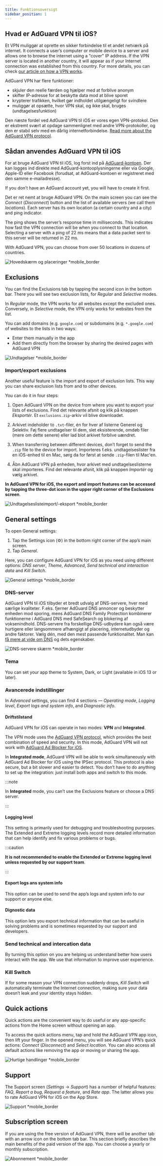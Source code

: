 ```yaml
---
title: Funktionsoversigt
sidebar_position: 1
---
```


## Hvad er AdGuard VPN til iOS?

Et VPN muliggør at oprette en sikker forbindelse til et andet netværk på internet. It connects a user’s computer or mobile device to a server and allows one to browse the internet using a "cover" IP address. If the VPN server is located in another country, it will appear as if your Internet connection was established from this country. For more details, you can check [our article on how a VPN works](/general/how-vpn-works).

AdGuard VPN har flere funktioner:

- skjuler den reelle færden og hjælper med at forblive anonym
- skifter IP-adresse for at beskytte data mod at blive sporet
- krypterer trafikken, hvilket gør indholdet utilgængeligt for svindlere
- muliggør at opsætte, hvor VPN skal, og ikke skal, bruges (undtagelsesfunktion)

Den næste fordel ved AdGuard VPN til iOS er vores egen VPN-protokol. Den er ekstremt svært at opdage sammenlignet med andre VPN-protokoller, og den er stabil selv med en dårlig internetforbindelse. [Read more about the AdGuard VPN protocol](/general/adguard-vpn-protocol).

## Sådan anvendes AdGuard VPN til iOS

For at bruge AdGuard VPN til iOS, log forst ind på [AdGuard-kontoen](https://my.adguard.com/). Der kan logges ind direkte med AdGuard-kontooplysningerne eller via Google, Apple-ID eller Facebook (forudsat, at AdGuard-kontoen er registreret med den samme e-mailadresse).

If you don’t have an AdGuard account yet, you will have to create it first.

Det er ret nemt at bruge AdGuard VPN. On the main screen you can see the *Connect* (*Disconnect*) button and the list of available servers (we call them *locations*). Each server has its own location (a certain country and a city) and ping indicator.

The ping shows the server’s response time in milliseconds. This indicates how fast the VPN connection will be when you connect to that location. Selecting a server with a ping of 22 ms means that a data packet sent to this server will be returned in 22 ms.

With AdGuard VPN, you can choose from over 50 locations in dozens of countries.

![Hovedskærm og placeringer *mobile_border](https://cdn.adguardvpn.com/content/kb/vpn/ios/2.2/main-locations.png)

## Exclusions

You can find the Exclusions tab by tapping the second icon in the bottom bar. There you will see two exclusion lists, for *Regular* and *Selective* modes.

In *Regular* mode, the VPN works for all websites except the excluded ones. Conversely, in *Selective* mode, the VPN only works for websites from the list.

You can add domains (e.g. `google.com`) or subdomains (e.g. `*.google.com`) of websites to the lists in two ways:

- Enter them manually in the app
- Add them directly from the browser by sharing the desired pages with AdGuard VPN

![Undtagelser *mobile_border](https://cdn.adguardvpn.com/content/kb/vpn/ios/2.2/exclusions-add.png)

### Import/export exclusions

Another useful feature is the import and export of exclusion lists. This way you can share exclusion lists from and to other devices.

You can do it in four steps:

1. Open AdGuard VPN on the device from where you want to export your lists of exclusions. Find det relevante afsnit og klik på knappen *Eksportér*. Et `exclusions.zip`-arkiv vil blive downloadet.

2. Arkivet indeholder to `.txt`-filer, én for hver af listerne Generel og Selektiv. Føj flere undtagelser til dem, slet eksisterende, omdøb filer (mere om dette senere) eller lad blot arkivet forblive uændret.

3. When transferring between different devices, don’t forget to send the `.zip` file to the device for import. Importeres f.eks. undtagelseslister fra en iOS-enhed til en Mac, sørg da for først at sende `.zip`-filen til Mac'en.

4. Åbn AdGuard VPN på enheden, hvor arkivet med undtagelseslisterne skal importeres. Find det relevante afsnit, klik på knappen *Importér* og vælg arkivet.

**In AdGuard VPN for iOS, the export and import features can be accessed by tapping the three-dot icon in the upper right corner of the Exclusions screen**.

![Undtagelseslisteimport/-eksport *mobile_border](https://cdn.adguardvpn.com/content/kb/vpn/ios/2.2/exclusions-3dot-menu.png)

## General settings

To open General settings:

1. Tap the Settings icon (⚙) in the bottom right corner of the app’s main screen.
2. Tap *General*.

Here, you can configure AdGuard VPN for iOS as you need using different options: *DNS server*, *Theme*, *Advanced*, *Send technical and interaction data* and *Kill Switch*.

![General settings *mobile_border](https://cdn.adguardvpn.com/content/kb/vpn/ios/2.2/general-settings.png)

### DNS-server

AdGuard VPN til iOS tilbyder et bredt udvalg af DNS-servere, hver med særlige kvaliteter. F.eks. fjerner AdGuard DNS annoncer og beskytter enheden mod sporing, mens AdGuard DNS Family Protection kombinerer funktionerne i AdGuard DNS med SafeSearch og blokering af voksenindhold. DNS-servere fra forskellige DNS-udbydere kan også være hurtigere eller langsommere afhængigt af placering, internetudbyder og andre faktorer. Vælg dén, med den mest passende funktionalitet. Man kan [få mere at vide om DNS](https://adguard-dns.io/kb/general/dns-filtering/#what-is-dns) og dets egenskaber.

![DNS-servere skærm *mobile_border](https://cdn.adguardvpn.com/content/kb/vpn/ios/2.2/DNS-server.png)

### Tema

You can set your app theme to System, Dark, or Light (available in iOS 13 or later).

### Avancerede indstillinger

In *Advanced* settings, you can find 4 sections — *Operating mode*, *Logging level*, *Export logs and system info*, and *Diagnostic info*.

#### Driftstilstand

AdGuard VPN for iOS can operate in two modes: **VPN** and **Integrated**.

The *VPN* mode uses the [AdGuard VPN protocol](/general/adguard-vpn-protocol), which provides the best combination of speed and security. In this mode, AdGuard VPN will not work with [AdGuard Ad Blocker for iOS](https://adguard.com/adguard-ios/overview.html).

In **Integrated mode**, AdGuard VPN will be able to work simultaneously with AdGuard Ad Blocker for iOS using the IPSec protocol. This protocol is also secure, but a bit slower and easier to detect. You don’t have to do anything to set up the integration: just install both apps and switch to this mode.

:::note

In **Integrated** mode, you can’t use the Exclusions feature or choose a DNS server.

:::

#### Logging level

This setting is primarily used for debugging and troubleshooting purposes. The Extended and Extreme logging levels record more detailed information that can help identify and fix various problems or bugs.

:::caution

**It is not recommended to enable the Extended or Extreme logging level unless requested by our support team**.

:::

#### Export logs ans system info

This option can be used to send the app’s logs and system info to our support or anyone else.

#### Dignostic data

This option lets you export technical information that can be useful in solving problems and is sometimes requested by our support and developers.

### Send technical and intercation data

By turning this option on you are helping us understand better how users interact with the app. We use that information to improve user experience.

### Kill Switch

If for some reason your VPN connection suddenly drops, *Kill Switch* will automatically terminate the Internet connection, making sure your data doesn’t leak and your identity stays hidden.

## Quick actions

Quick actions are the convenient way to do useful or any app-specific actions from the Home screen without opening an app.

To access the quick actions menu, tap and hold the AdGuard VPN app icon, then lift your finger. In the opened menu, you will see AdGuard VPN’s quick actions: *Connect* (*Disconnect*) and *Select location*. You can also access all default actions like removing the app or moving or sharing the app.

![Hurtige handlinger *mobile_border](https://cdn.adguardvpn.com/content/kb/vpn/ios/2.2/quick-action-menu.png)

## Support

The Support screen (*Settings* → *Support*) has a number of helpful features: *FAQ*, *Report a bug*, *Request a feature*, and *Rate app*. The latter allows you to rate AdGuard VPN for iOS on the App Store.

![Support *mobile_border](https://cdn.adguardvpn.com/content/kb/vpn/ios/2.2/support.png)

## Subscription screen

If you are using the free version of AdGuard VPN, there will be another tab with an arrow icon on the bottom tab bar. This section briefly describes the main benefits of the paid version of the app. You can choose a yearly or monthly subscription.

![Abonnement *mobile_border](https://cdn.adguardvpn.com/content/kb/vpn/ios/2.2/unlimited.png)
